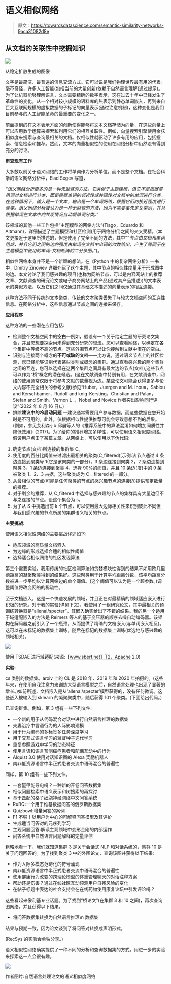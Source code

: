# 语义相似网络

> 原文：<https://towardsdatascience.com/semantic-similarity-networks-9aca31082d8e>

## 从文档的关联性中挖掘知识

![](img/c21e1756b63201a9ba0c660e4cb7b296.png)

从稳定扩散生成的图像

文字是最简洁、最普遍的信息交流方式。它可以说是我们物理世界最有用的代表。毫不奇怪，许多人工智能(包括当前的大量创新)依赖于自然语言理解(通过提示)。为了让机器能够理解语言，文本需要精确的数字表示，这在过去十年中已经发生了革命性的变化。从一个相对较小规模的语料库的热表示到静态单词嵌入，再到来自巨大互联网规模的虚拟数据的子标记的向量表示(通过注意机制)，这种变化是我们目前参与的人工智能革命的最重要的变化之一。

前面提到的在文本表示方面的创新使得能够将文本文档存储为向量，在这些向量上可以应用数学运算来探索和利用它们的相互关联性。例如，向量搜索引擎使用余弦相似度来搜索与查询最相关的文档。仅相似性就驱动了许多有用的应用，包括搜索、信息检索和推荐。然而，文本的向量相似性的使用在网络分析中仍然没有得到充分的讨论。

**审查现有工作**

大多数以前关于语义网络的工作将单词作为分析单位，而不是整个文档。在社会科学的语义网络分析中，Elad Segev 写道，

*“语义网络分析更多的是一种无监督的方法。它类似于主题建模，但它不是根据常用词对文档进行分类，而是根据单词的邻近性或共现性对文档中的单词进行分类。在这种情况下，输入是一个文本，输出是一个单词网络，根据它们的接近程度进行聚类。语义网络分析被认为是一种无监督的方法，因为不需要事先定义类别，并且根据单词在文本中的共现情况自动将单词分类。”*

该领域的其他一些工作包括“主题模型的网络方法”(Tiago，Eduardo 和 Altmann)，详细描述了主题模型和社区检测(用于网络分析)之间的交叉受精。(本文更接近于这里所描述的，但是使用了完全不同的方法，其中“*”节点由文档和单词组成，并且它们之间的边的强度由单词在文档中出现的次数给出，产生了等同于在主题模型中使用的单词-文档矩阵的二分多图。*”)。

相似性网络本身并不是一个新颖的想法。在《Python 中的复杂网络分析》一书中，Dmitry Zinoviev 详细介绍了这个主题，其中节点的相似性度量用于形成图中的边。本文讨论了我们感兴趣的项目(也称为网络节点，可以是内容网站上的推荐文章、文献调查的研究论文或电子商务网站上的产品(通过其产品描述))的文本表示的类似方法，以及它们之间仅通过其基础文本描述的向量表示的相互连接。

这种方法不同于传统的文本聚类，传统的文本聚类丢失了与较大文档空间的互连性信息。在网络分析中，这些信息通过节点之间的连接来保存。

**应用程序**

这种方法的一些潜在应用包括:

*   检测整个文档空间中的**空白**—例如，假设有一个关于给定主题的研究论文集合，并且您想要探索尚未得到充分研究的想法。您可以查看网络，以确定在各个集群中等级不高的节点。这些外围节点可以让你接触到文献中潜在的空白。
*   识别与连接两个概念的**不可或缺的文档**——比方说，通过语义节点上的社区检测，您已经能够识别代表某些类别或概念的集群。通过查看感兴趣的两个集群之间的互连，您可以选择在这两个集群之间具有最大边的节点(文档),这些节点可以作为“桥”概念的潜在候选。(这在文献调查中特别有用，在文献调查中，网络的使用通常仅限于将参考文献的数量视为边。某些论文可能会获得更多与论文内容不完全相关的参考文献(参见“Huber，Juergen and M. Inoua，Sabiou and Kerschbamer，Rudolf and knig-Kersting，Christian and Palan，Stefan and Smith，Vernon L .，Nobel and Novice:作者突出影响同行评议”(2022 年 8 月 16 日)。)
*   排除**建议中的冷启动问题** —建议通常需要用户参与数据，而这些数据在您开始时是不可用的。此外，仅根据相似性提供推荐可能会导致意想不到的后果。(例如，参见艾利森·j·b·邱晨等人的《推荐系统中的算法混淆如何增加同质性并降低效用》(2017)。为了给你的推荐增加多样性，可以使用语义相似度网络。假设用户点击了某篇文章。从网络上，可以使用以下伪代码:

1.  确定节点(文档)所连接的集群集 C。
2.  使用度的百分比阈值来过滤出最相关的聚类(C_filtered)[示例:该节点通过 4 条边连接到聚类号 1(它是该聚类的一部分)，3 条边连接到聚类 2，2 条边连接到聚类 3，1 条边连接到聚类 4，选择 90%的阈值，并且 10 条边(度)中的 9 条被聚类 1、2、3 占据，这些聚类成为 C _ filtered 的一部分。
3.  从最相似的节点(可能是任何聚类的节点的感兴趣节点的连接边)提供预定数量的推荐。
4.  对于剩余的推荐，从 C_filtered 中选择与感兴趣的节点的集群具有大量边但不与之连接的节点。设这个集合为 s。
5.  为了从 S 中挑选出前 k 个节点，可以使用最大边际相关性来识别彼此不同但与我们感兴趣的节点所属的集群语义相关的节点。

**主要挑战**:

使用语义相似性网络的主要挑战详述如下:

*   适应领域的高质量文档嵌入
*   为边缘的形成选择合适的相似性阈值
*   选择适合相似网络的社区发现算法

第三个需要实验。我用传统的社区检测算法如贪婪模块性得到的结果不如用欧几里德距离的凝聚聚类得到的结果好。这些聚类用于计算平均距离分数，该平均距离分数被进一步平均以计算网络边的单个阈值。(这个阈值可以认为是一个超参数。)调整阈值将改变网络的稀疏性。

至于文档嵌入，这是一个快速发展的领域，并且正在对最精确的领域适应嵌入进行积极的研究。对于我的实验(详见下文)，我使用了一组研究论文，其中最相关的预训练转换器是“allenai/specter”，其嵌入确实给出了不错的结果。我的另一个适用于域适配嵌入的方法是 Reimers 等人的基于变压器的顺序去噪自动编码器。该架构在解码器之前引入了一个瓶颈，从而提供了精确的文档嵌入(与单词嵌入相反)。这可以在未标记的数据集上训练，随后在标记的数据集上训练(优选地与感兴趣的领域相关)。

![](img/cad5fd80730f4be1abe7a37b16cc91c4.png)

使用 TSDAE 进行域适配(来源:【www.sbert.net】T2，Apache 2.0)

**实验:**

cs 类别的数据集。arxiv 上的 CL 是 2018 年、2019 年和 2020 年拍摄的。(这些年来，在使用自我注意力来训练大型语言模型之后，自然语言处理也出现了显著的增长。)如前所述，文档嵌入是从‘allenai/specter’模型获得的，没有任何微调。这些嵌入被输入到 sklearn 的凝聚聚类中，随后获得 101 个聚类。(下面给出代码。)

已查询群集。例如，第 3 组有一些下列文件:

*   一个新的用于从代码混合对话中进行自然语言推理的数据集
*   夫妻治疗中言语行为的人际影响建模
*   用于行为编码的多标签多任务深度学习
*   用于交互式语言学习的监督种子迭代学习
*   重复参照游戏中学习的动态特征
*   使用言语和语言预测癌症患者和配偶互动中的行为
*   Alquist 3.0:使用对话知识图的 Alexa 奖励机器人
*   南非低资源语言中半正式患者交流中语码混合的普遍性

同样，第 10 组有一些下列文件。

*   一套盔甲能导电吗？一种新的开卷问答数据集
*   相似问题检索中语义表示和树搜索的再探讨
*   基于匹配的格子细胞神经网络中文问答系统
*   RuBQ:一个用于维基数据问答的俄罗斯数据集
*   Quizbowl:增量问答的案例
*   F1 不够！以用户为中心的可解释问答模型及其评价
*   生成适当问答对的元序列学习
*   主观问题回答:解读主观领域中变形金刚的内部运作
*   问答系统中自然语言问题解释的定量评估

粗略地看一下，我们就知道集群 3 是关于会话式 NLP 和对话系统的，集群 10 是关于问题回答的。为了找到聚类 3 中的外围论文，查询该图并获得以下结果:

*   作为人际多模态范畴化的符号涌现
*   南非低资源语言中半正式患者交流中语码混合的普遍性
*   使用健康行为改变的跨理论模型的体重管理聊天的对话注释方案
*   帮助还是伤害？通过在线社区互动预测用户自残风险的变化
*   在帖子标题中表达的社会支持会在在线药物使用康复论坛中引发评论吗？

这些看起来像利基专业话题。为了找到“桥论文”(在集群 3 和 10 之间)，再次查询图网络，并且获得以下结果。

*   将问答数据集转换为自然语言推理\n 数据集

结果与预期一致，因为论文谈到了将问答对转换成声明形式。

(RecSys 的实验会单独分享。)

语义相似性网络确实提供了一种不同的分析和查询数据集的方式。用进一步的实验来探索这一点会很有趣。

![](img/f91c00075656fec35532fa95311937dd.png)

作者图片:自然语言处理论文的语义相似度网络